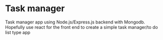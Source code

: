 # Task manager
Task manager app using Node.js/Express.js backend with Mongodb. Hopefully use react for the front end to create a simple task manager/to do list type app 
